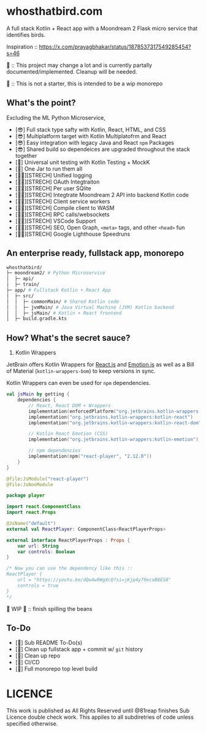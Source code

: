 # whosthatbird.com

A full stack Kotlin + React app with a Moondream 2 Flask micro service that identifies birds.

Inspiration :: https://x.com/prayagbhakar/status/1878537317549285454?s=46

🚨 :: This project may change a lot and is currently partally documented/implemented. Cleanup will be needed.

🚨 :: This is not a starter, this is intended to be a wip monorepo

## What's the point?

Excluding the ML Python Microservice,

- [😎] Full stack type safty with Kotlin, React, HTML, and CSS
- [😎] Multiplatform target with Kotlin Multiplatofrm and React
- [😎] Easy integration with legacy Java and React `npm` Packages
- [😎] Shared build so dependeices are upgraded throughout the stack together
- [🚧] Universal unit testing with Kotlin Testing + MockK
- [🚧] One Jar to run them all
- [🤔💭][STRECH] Unified logging
- [🤔💭][STRECH] OAuth Integtraiton
- [🤔💭][STRECH] Per user SQlite
- [🤔💭][STRECH] Integtrate Moondream 2 API into backend Kotlin code
- [🤔💭][STRECH] Client service workers
- [🤔💭][STRECH] Compile client to WASM
- [🤔💭][STRECH] RPC calls/websockets
- [🤔💭][STRECH] VSCode Support
- [🤔💭][STRECH] SEO, Open Graph, `<meta>` tags, and other `<head>` fun
- [🤔💭][STRECH] Google Lighthouse Speedruns

## An enterprise ready, fullstack app, monorepo

```bash
whosthatbird/
├─ moondream2/ # Python Microservice
│  ├─ api/
│  ├─ train/
├─ app/ # Fullstack Kotlin + React App
│  ├─ src/
│  │  ├─ commonMain/ # Shared Kotlin code
│  │  ├─ jvmMain/ # Java Virtual Machine (JVM) Kotlin backend
│  │  ├─ jsMain/ # Kotlin + React frontend
│  ├─ build.gradle.kts
```

## How? What's the secret sauce?

1. Kotlin Wrappers

JetBrain offers Kotlin Wrappers for [React.js](https://github.com/facebook/react) and [Emotion.js](https://github.com/emotion-js/emotion) as well as a Bill of Material (`kotlin-wrappers-bom`) to keep versions in sync. 

Kotlin Wrappers can even be used for `npm` dependencies. 

```build.gradle.kts
val jsMain by getting {
	dependencies {
		// React, React DOM + Wrappers
		implementation(enforcedPlatform("org.jetbrains.kotlin-wrappers:kotlin-wrappers-bom:1.0.0-pre.430"))
		implementation("org.jetbrains.kotlin-wrappers:kotlin-react")
		implementation("org.jetbrains.kotlin-wrappers:kotlin-react-dom")

		// Kotlin React Emotion (CSS)
		implementation("org.jetbrains.kotlin-wrappers:kotlin-emotion")

		// npm dependencies
		implementation(npm("react-player", "2.12.0"))
	}
}
```
```ReactPlayer.kt
@file:JsModule("react-player")
@file:JsNonModule

package player

import react.ComponentClass
import react.Props

@JsName("default")
external val ReactPlayer: ComponentClass<ReactPlayerProps>

external interface ReactPlayerProps : Props {
	var url: String
	var controls: Boolean
}

/* Now you can use the dependency like this ::
ReactPlayer {
	url = "https://youtu.be/dQw4w9WgXcQ?si=jKjp4y79ecxB8ES8"
	controls = true
}
*/
```

🧱 WIP 🚧 :: finish spilling the beans

## To-Do

- [🚧] Sub README To-Do(s)
- [🚧] Clean up fullstack app + commit w/ `git` history
- [🚧] Clean up repo
- [🚧] CI/CD
- [🚧] Full monorepo top level build

# LICENCE

This work is published as All Rights Reserved until @81reap finishes Sub Licence double check work. This appiles to all subdiretries of code unless specified otherwise.